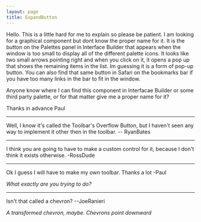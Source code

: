 ```yaml
---
layout: page
title: ExpandButton
---
```


Hello.  This is a little hard for me to explain so please be patient.  I am looking for a graphical component but dont know the proper name for it.  It is the button on the Palettes panel in Interface Builder that appears when the window is too small to display all of the different palette icons.  It looks like two small arrows pointing right and when you click on it, it opens a pop up that shows the remaining items in the list.  Im guessing it is a form of pop-up button.  You can also find that same button in Safari on the bookmarks bar if you have too many links in the bar to fit in the window.
 
Anyone know where I can find this component in Interfacae Builder or some third party palette, or for that matter give me a proper name for it?

Thanks in advance
Paul

----

Well, I know it's called the Toolbar's Overflow Button, but I haven't seen any way to implement it other then in the toolbar. -- RyanBates

----

I think you are going to have to make a custom control for it, because I don't think it exists otherwise. -RossDude

----

Ok I guess I will have to make my own toolbar.  Thanks a lot
-Paul

*What exactly are you trying to do?*

----
Isn't that called a chevron? --JoeRanieri

*A transformed chevron, maybe. Chevrons point downward*

